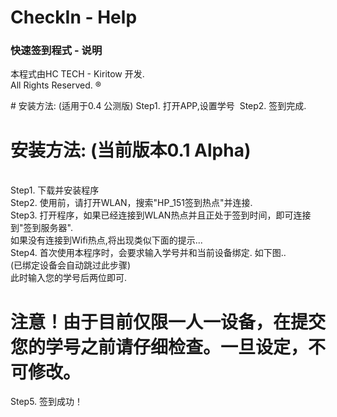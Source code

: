 <p>
<h1>CheckIn - Help</h1>
<h3>快速签到程式 - 说明</h3>
</p>
<p>
本程式由HC TECH - Kiritow 开发.<br/>
All Rights Reserved. &reg;<br/>
</p>
<p>
# 安装方法: (适用于0.4 公测版)
Step1. 打开APP,设置学号  
<img src="pic/Screenshot (88).png" alt>  
Step2. 签到完成.  
<img src="pic/Screenshot (99).png" alt>  

<h1>安装方法: (当前版本0.1 Alpha)</h1><br/>
Step1. 下载并安装程序<br/>
Step2. 使用前，请打开WLAN，搜索"HP_151签到热点"并连接.<br/>
Step3. 打开程序，如果已经连接到WLAN热点并且正处于签到时间，即可连接到"签到服务器".<br/>
		如果没有连接到Wifi热点,将出现类似下面的提示...<br/>
		<img src="pic/screenshot (1).png" alt><br/>
Step4. 首次使用本程序时，会要求输入学号并和当前设备绑定. 如下图..<br/>
		(已绑定设备会自动跳过此步骤)<br/>
		<img src="pic/screenshot (2).png" alt><br/>
		此时输入您的学号后两位即可.<br/>
		<h1>注意！由于目前仅限一人一设备，在提交您的学号之前请仔细检查。一旦设定，不可修改。</h1>
		<img src="pic/screenshot (3).png" alt><br/>
Step5.  签到成功！<br/>
		<img src="pic/screenshot (4).png" alt><br/>
</p>

